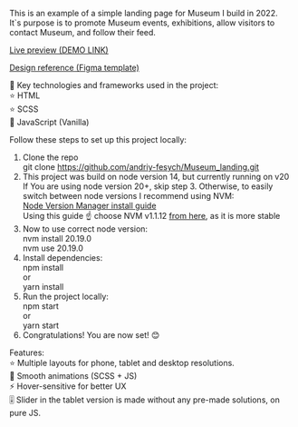 This is an example of a simple landing page for Museum I build in 2022.<br/>
It`s purpose is to promote Museum events, exhibitions, allow visitors to contact Museum, and follow their feed.<br/>

[Live preview (DEMO LINK)](https://andriy-fesych.github.io/Museum_landing/)<br/>

[Design reference (Figma template)](https://www.figma.com/design/WCfm0XBawAmFNn7rZ8YS3o/%D0%9D%D0%90%D0%9C%D0%A3?node-id=0-1&p=f&t=AZZyLUFcTXNmBn6b-0)<br/>

📌 Key technologies and frameworks used in the project:<br/>
⭐ HTML<br/>
⭐ SCSS<br/>
📝 JavaScript (Vanilla)<br/>

Follow these steps to set up this project locally:<br/>
1. Clone the repo<br/>
git clone https://github.com/andriy-fesych/Museum_landing.git<br/>
2. This project was build on node version 14, but currently running on v20<br/>
If You are using node version 20+, skip step 3. Otherwise, to easily switch between node versions I recommend using NVM:<br/>
[Node Version Manager install guide](https://www.freecodecamp.org/news/node-version-manager-nvm-install-guide/)<br/>
Using this guide ☝️ choose NVM v1.1.12 [from here](https://github.com/coreybutler/nvm-windows/releases/tag/1.1.12), as it is more stable<br/>
3. Now to use correct node version:<br/>
nvm install 20.19.0<br/>
nvm use 20.19.0<br/>
4. Install dependencies:<br/>
npm install<br/>
or<br/>
yarn install<br/>
5. Run the project locally:<br/>
npm start<br/>
or<br/>
yarn start<br/>
6. Congratulations! You are now set! 😊<br/>


Features:<br/>
⭐ Multiple layouts for phone, tablet and desktop resolutions.<br/>
🎨 Smooth animations (SCSS + JS)<br/>
⚡ Hover-sensitive for better UX<br/>
🎚️ Slider in the tablet version is made without any pre-made solutions, on pure JS.<br/>
